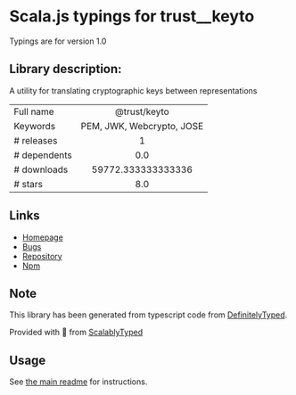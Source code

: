 
# Scala.js typings for trust__keyto

Typings are for version 1.0

## Library description:
A utility for translating cryptographic keys between representations

|                    |                 |
| ------------------ | :-------------: |
| Full name          | @trust/keyto |
| Keywords           | PEM, JWK, Webcrypto, JOSE |
| # releases         | 1 |
| # dependents       | 0.0 |
| # downloads        | 59772.333333333336 |
| # stars            | 8.0 |

## Links
- [Homepage](https://github.com/EternalDeiwos/keyto#readme)
- [Bugs](https://github.com/EternalDeiwos/keyto/issues)
- [Repository](https://github.com/EternalDeiwos/keyto)
- [Npm](https://www.npmjs.com/package/%40trust%2Fkeyto)
    


## Note
This library has been generated from typescript code from [DefinitelyTyped](https://definitelytyped.org).

Provided with :purple_heart: from [ScalablyTyped](https://github.com/oyvindberg/ScalablyTyped)

## Usage
See [the main readme](../../readme.md) for instructions.


